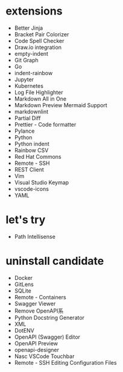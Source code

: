 # extensions

- Better Jinja
- Bracket Pair Colorizer
- Code Spell Checker
- Draw.io integration
- empty-indent
- Git Graph
- Go
- indent-rainbow
- Jupyter
- Kubernetes
- Log File Highlighter
- Markdown All in One
- Markdown Preview Mermaid Support
- markdownlint
- Partial Diff
- Prettier - Code formatter
- Pylance
- Python
- Python indent
- Rainbow CSV
- Red Hat Commons
- Remote - SSH
- REST Client
- Vim
- Visual Studio Keymap
- vscode-icons
- YAML

# let's try

- Path Intellisense

# uninstall candidate

- Docker
- GitLens
- SQLite
- Remote - Containers
- Swagger Viewer
- Remove OpenAPI系
- Python Docstring Generator
- XML
- DotENV
- OpenAPI (Swagger) Editor
- OpenAPI Preview
- openapi-designer
- Nasc VSCode Touchbar
- Remote - SSH Editing Configuration Files
